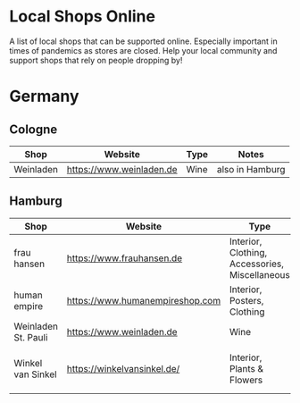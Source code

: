 # Local Shops Online

A list of local shops that can be supported online. Especially important in times of pandemics as stores are closed. Help your local community and support shops that rely on people dropping by!

# Germany

## Cologne

| Shop | Website | Type | Notes |
|------|---------|------|-------|
|Weinladen|https://www.weinladen.de|Wine|also in Hamburg|

## Hamburg

| Shop | Website | Type | Notes |
|------|---------|------|-------|
|frau hansen|https://www.frauhansen.de|Interior, Clothing, Accessories, Miscellaneous||
|human empire|https://www.humanempireshop.com|Interior, Posters, Clothing||
|Weinladen St. Pauli|https://www.weinladen.de|Wine|also in Cologne|
|Winkel van Sinkel|https://winkelvansinkel.de/|Interior, Plants & Flowers|10% discount on vouchers|

